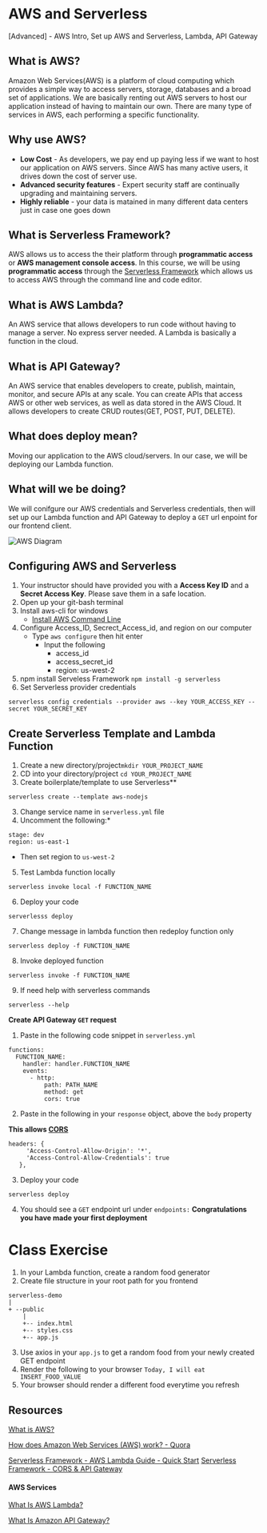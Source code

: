 # AWS and Serverless
[Advanced] - AWS Intro, Set up AWS and Serverless, Lambda, API Gateway

## What is AWS?
Amazon Web Services(AWS) is a platform of cloud computing which provides a simple way to access servers, storage, databases and a broad set of applications. We are basically renting out AWS servers to host our application instead of having to maintain our own. There are many type of services in AWS, each performing a specific functionality.

## Why use AWS?
- **Low Cost** - As developers, we pay end up paying less if we want to host our application on AWS servers. Since AWS has many active users, it drives down the cost of server use. 
- **Advanced security features** - Expert security staff are continually upgrading and maintaining servers. 
- **Highly reliable** - your data is matained in many different data centers just in case one goes down

## What is Serverless Framework?
AWS allows us to access the their platform through **programmatic access** or **AWS management console access**. In this course, we will be using **programmatic access** through the [Serverless Framework](https://serverless.com/) which allows us to access AWS through the command line and code editor.  

## What is AWS Lambda?
An AWS service that allows developers to run code without having to manage a server. No express server needed. A Lambda is basically a function in the cloud. 

## What is API Gateway?
An AWS service that enables developers to create, publish, maintain, monitor, and secure APIs at any scale. You can create APIs that access AWS or other web services, as well as data stored in the AWS Cloud. It allows developers to create CRUD routes(GET, POST, PUT, DELETE).

## What does deploy mean?
Moving our application to the AWS cloud/servers. In our case, we will be deploying our Lambda function. 

## What will we be doing?
We will conifgure our AWS credentials and Serverless credentials, then will set up our Lambda function and API Gateway to deploy a `GET` url enpoint for our frontend client. 

![AWS Diagram](https://i.imgur.com/d6XYzu6.png?1)

## Configuring AWS and Serverless

1. Your instructor should have provided you with a **Access Key ID** and a **Secret Access Key**. Please save them in a safe location.
2. Open up your git-bash terminal
3. Install aws-cli for windows 
    - [Install AWS Command Line](https://docs.aws.amazon.com/cli/latest/userguide/awscli-install-windows.html)
3. Configure Access_ID, Secrect_Access_id, and region on our computer
    - Type `aws configure` then hit enter
      - Input the following 
        - access_id 
        - access_secret_id
        - region: us-west-2
5. npm install Serveless Framework `npm install -g serverless`
6. Set Serverless provider credentials
  ```
  serverless config credentials --provider aws --key YOUR_ACCESS_KEY --secret YOUR_SECRET_KEY
  ```
  
## Create Serverless Template and Lambda Function
1. Create a new directory/project`mkdir YOUR_PROJECT_NAME`
2. CD into your directory/project `cd YOUR_PROJECT_NAME`
3. Create boilerplate/template to use Serverless**
```
serverless create --template aws-nodejs
```
3. Change service name in `serverless.yml` file
4. Uncomment the following:* 
```
stage: dev
region: us-east-1
```
  - Then set region to `us-west-2`
5. Test Lambda function locally
 ```
 serverless invoke local -f FUNCTION_NAME 
 ```
6. Deploy your code
```
serverlesss deploy
```
7. Change message in lambda function then redeploy function only
```
serverless deploy -f FUNCTION_NAME
```
8. Invoke deployed function
```
serverless invoke -f FUNCTION_NAME
```
9. If need help with serverless commands
```
serverless --help
```
**Create API Gateway `GET` request**
1. Paste in the following code snippet in `serverless.yml`
```
functions:
  FUNCTION_NAME:
    handler: handler.FUNCTION_NAME
    events:
      - http:
          path: PATH_NAME
          method: get
          cors: true
 ```
 2. Paste in the following in your `response` object, above the `body` property
 
 **This allows [CORS](https://developer.mozilla.org/en-US/docs/Web/HTTP/CORS)**
 ```
 headers: {
      'Access-Control-Allow-Origin': '*',
      'Access-Control-Allow-Credentials': true
    },
 ```
 3. Deploy your code
 ```
 serverless deploy
 ```
 4. You should see a `GET` endpoint url under `endpoints:`
**Congratulations you have made your first deployment**

# Class Exercise
1. In your Lambda function, create a random food generator
2. Create file structure in your root path for you frontend
```
serverless-demo
|
+ --public
    |
    +-- index.html
    +-- styles.css
    +-- app.js
```
3. Use axios in your `app.js` to get a random food from your newly created GET endpoint
4. Render the following to your browser `Today, I will eat INSERT_FOOD_VALUE`
5. Your browser should render a different food everytime you refresh

## Resources
[What is AWS?](https://aws.amazon.com/what-is-aws/)

[How does Amazon Web Services (AWS) work? - Quora](https://www.quora.com/How-does-Amazon-Web-Services-AWS-work)

[Serverless Framework - AWS Lambda Guide - Quick Start](https://serverless.com/framework/docs/providers/aws/guide/quick-start/)
[Serverless Framework - CORS & API Gateway](https://serverless.com/blog/cors-api-gateway-survival-guide/)

#### AWS Services
[What Is AWS Lambda?](https://docs.aws.amazon.com/lambda/latest/dg/welcome.html)

[What Is Amazon API Gateway?](https://docs.aws.amazon.com/apigateway/latest/developerguide/welcome.html)
